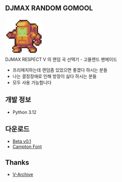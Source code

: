 ## DJMAX RANDOM GOMOOL
![고물랜드](./resource/gomool.png)  
DJMAX RESPECT V 의 랜덤 곡 선택기 - 고물랜드 팬메이드  
* 프리매치하는데 랜덤좀 있었으면 좋겠다 하시는 분들
* 나는 결정장애로 인해 방장이 싫다 하시는 분들
* 모두 사용 가능합니다
## 개발 정보
* Python 3.12
## 다운로드
* [Beta v0.1](https://github.com/K9714/DJMAX_RANDOM_GOMOOL/releases/tag/v0.1)
* [Campton Font](https://font.download/font/campton)
## Thanks
* [V-Archive](https://v-archive.net/)
